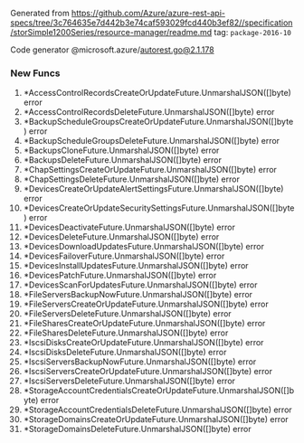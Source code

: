 Generated from https://github.com/Azure/azure-rest-api-specs/tree/3c764635e7d442b3e74caf593029fcd440b3ef82//specification/storSimple1200Series/resource-manager/readme.md tag: `package-2016-10`

Code generator @microsoft.azure/autorest.go@2.1.178


### New Funcs

1. *AccessControlRecordsCreateOrUpdateFuture.UnmarshalJSON([]byte) error
1. *AccessControlRecordsDeleteFuture.UnmarshalJSON([]byte) error
1. *BackupScheduleGroupsCreateOrUpdateFuture.UnmarshalJSON([]byte) error
1. *BackupScheduleGroupsDeleteFuture.UnmarshalJSON([]byte) error
1. *BackupsCloneFuture.UnmarshalJSON([]byte) error
1. *BackupsDeleteFuture.UnmarshalJSON([]byte) error
1. *ChapSettingsCreateOrUpdateFuture.UnmarshalJSON([]byte) error
1. *ChapSettingsDeleteFuture.UnmarshalJSON([]byte) error
1. *DevicesCreateOrUpdateAlertSettingsFuture.UnmarshalJSON([]byte) error
1. *DevicesCreateOrUpdateSecuritySettingsFuture.UnmarshalJSON([]byte) error
1. *DevicesDeactivateFuture.UnmarshalJSON([]byte) error
1. *DevicesDeleteFuture.UnmarshalJSON([]byte) error
1. *DevicesDownloadUpdatesFuture.UnmarshalJSON([]byte) error
1. *DevicesFailoverFuture.UnmarshalJSON([]byte) error
1. *DevicesInstallUpdatesFuture.UnmarshalJSON([]byte) error
1. *DevicesPatchFuture.UnmarshalJSON([]byte) error
1. *DevicesScanForUpdatesFuture.UnmarshalJSON([]byte) error
1. *FileServersBackupNowFuture.UnmarshalJSON([]byte) error
1. *FileServersCreateOrUpdateFuture.UnmarshalJSON([]byte) error
1. *FileServersDeleteFuture.UnmarshalJSON([]byte) error
1. *FileSharesCreateOrUpdateFuture.UnmarshalJSON([]byte) error
1. *FileSharesDeleteFuture.UnmarshalJSON([]byte) error
1. *IscsiDisksCreateOrUpdateFuture.UnmarshalJSON([]byte) error
1. *IscsiDisksDeleteFuture.UnmarshalJSON([]byte) error
1. *IscsiServersBackupNowFuture.UnmarshalJSON([]byte) error
1. *IscsiServersCreateOrUpdateFuture.UnmarshalJSON([]byte) error
1. *IscsiServersDeleteFuture.UnmarshalJSON([]byte) error
1. *StorageAccountCredentialsCreateOrUpdateFuture.UnmarshalJSON([]byte) error
1. *StorageAccountCredentialsDeleteFuture.UnmarshalJSON([]byte) error
1. *StorageDomainsCreateOrUpdateFuture.UnmarshalJSON([]byte) error
1. *StorageDomainsDeleteFuture.UnmarshalJSON([]byte) error
